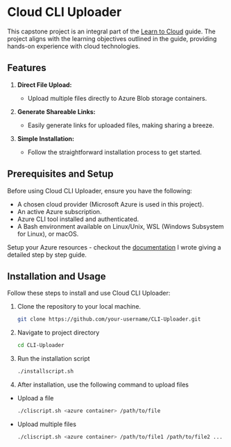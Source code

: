 # Cloud CLI Uploader

This capstone project is an integral part of the [Learn to Cloud](https://learntocloud.guide/) guide. The project aligns with the learning objectives outlined in the guide, providing hands-on experience with cloud technologies. 

## Features

1. **Direct File Upload:**
   - Upload multiple files directly to Azure Blob storage containers.

2. **Generate Shareable Links:**
   - Easily generate links for uploaded files, making sharing a breeze.

3. **Simple Installation:**
   - Follow the straightforward installation process to get started.

## Prerequisites and Setup

Before using Cloud CLI Uploader, ensure you have the following:

- A chosen cloud provider (Microsoft Azure is used in this project).
- An active Azure subscription.
- Azure CLI tool installed and authenticated.
- A Bash environment available on Linux/Unix, WSL (Windows Subsystem for Linux), or macOS.

Setup your Azure resources - checkout the [documentation](https://github.com/l-chege/CLI-Uploader/tree/master/azuresetup) I wrote giving a detailed step by step guide. 

## Installation and Usage

Follow these steps to install and use Cloud CLI Uploader:

1. Clone the repository to your local machine.
   ```bash
   git clone https://github.com/your-username/CLI-Uploader.git
2. Navigate to project directory
   ```bash
   cd CLI-Uploader
3. Run the installation script
   ```bash
   ./installscript.sh
4. After installation, use the following command to upload files
- Upload a file
   ```bash
   ./cliscript.sh <azure container> /path/to/file

- Upload multiple files
   ```bash
   ./cliscript.sh <azure container> /path/to/file1 /path/to/file2 ...